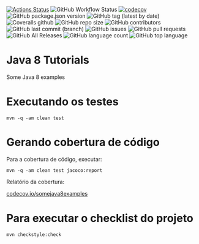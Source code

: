 [![Actions Status](https://github.com/danielso2007/somejava8examples/workflows/JavaCI/badge.svg)](https://github.com/danielso2007/somejava8examples/actions)
![GitHub Workflow Status](https://img.shields.io/github/workflow/status/danielso2007/somejava8examples/JavaCI)
[![codecov](https://codecov.io/gh/danielso2007/somejava8examples/branch/master/graph/badge.svg)](https://codecov.io/gh/danielso2007/somejava8examples)
![GitHub package.json version](https://img.shields.io/github/package-json/v/danielso2007/somejava8examples)
![GitHub tag (latest by date)](https://img.shields.io/github/v/tag/danielso2007/somejava8examples)
![Coveralls github](https://img.shields.io/coveralls/github/danielso2007/somejava8examples)
![GitHub repo size](https://img.shields.io/github/repo-size/danielso2007/somejava8examples)
![GitHub contributors](https://img.shields.io/github/contributors/danielso2007/somejava8examples)
![GitHub last commit (branch)](https://img.shields.io/github/last-commit/danielso2007/somejava8examples/master)
![GitHub issues](https://img.shields.io/github/issues/danielso2007/somejava8examples)
![GitHub pull requests](https://img.shields.io/github/issues-pr/danielso2007/somejava8examples)
![GitHub All Releases](https://img.shields.io/github/downloads/danielso2007/somejava8examples/total)
![GitHub language count](https://img.shields.io/github/languages/count/danielso2007/somejava8examples)
![GitHub top language](https://img.shields.io/github/languages/top/danielso2007/somejava8examples)

# Java 8 Tutorials

Some Java 8 examples

# Executando os testes

```
mvn -q -am clean test
```

# Gerando cobertura de código

Para a cobertura de código, executar:
```
mvn -q -am clean test jacoco:report
```

Relatório da cobertura:

[codecov.io/somejava8examples](https://codecov.io/gh/danielso2007/somejava8examples)

# Para executar o checklist do projeto

```
mvn checkstyle:check
```
